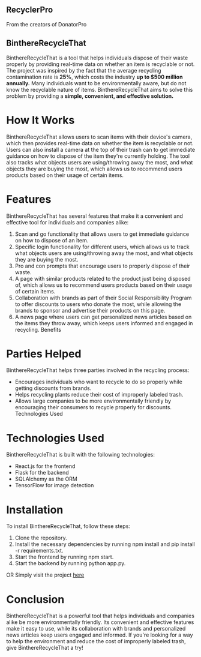 ## RecyclerPro
From the creators of DonatorPro

## BinthereRecycleThat

BinthereRecycleThat is a tool that helps individuals dispose of their waste properly by providing real-time data on whether an item is recyclable or not. The project was inspired by the fact that the average recycling contamination rate is **25%**, which costs the industry **up to $500 million annually.** Many individuals want to be environmentally aware, but do not know the recyclable nature of items. BinthereRecycleThat aims to solve this problem by providing a __simple, convenient, and effective solution.__

# How It Works

BinthereRecycleThat allows users to scan items with their device's camera, which then provides real-time data on whether the item is recyclable or not. Users can also install a camera at the top of their trash can to get immediate guidance on how to dispose of the item they're currently holding. The tool also tracks what objects users are using/throwing away the most, and what objects they are buying the most, which allows us to recommend users products based on their usage of certain items.

# Features

BinthereRecycleThat has several features that make it a convenient and effective tool for individuals and companies alike:

1. Scan and go functionality that allows users to get immediate guidance on how to dispose of an item.
2. Specific login functionality for different users, which allows us to track what objects users are using/throwing away the most, and what objects they are buying the most.
3. Pro and con prompts that encourage users to properly dispose of their waste.
4. A page with similar products related to the product just being disposed of, which allows us to recommend users products based on their usage of certain items.
5. Collaboration with brands as part of their Social Responsibility Program to offer discounts to users who donate the most, while allowing the brands to sponsor and advertise their products on this page.
6. A news page where users can get personalized news articles based on the items they throw away, which keeps users informed and engaged in recycling.
Benefits

# Parties Helped

BinthereRecycleThat helps three parties involved in the recycling process:

- Encourages individuals who want to recycle to do so properly while getting discounts from brands.
- Helps recycling plants reduce their cost of improperly labeled trash.
- Allows large companies to be more environmentally friendly by encouraging their consumers to recycle properly for discounts.
Technologies Used

# Technologies Used
BinthereRecycleThat is built with the following technologies:

- React.js for the frontend
- Flask for the backend
- SQLAlchemy as the ORM
- TensorFlow for image detection

# Installation

To install BinthereRecycleThat, follow these steps:

1. Clone the repository.
2. Install the necessary dependencies by running npm install and pip install -r requirements.txt.
3. Start the frontend by running npm start.
4. Start the backend by running python app.py.

OR
Simply visit the project [here](https://shehryarusman.github.io/login)

# Conclusion

BinthereRecycleThat is a powerful tool that helps individuals and companies alike be more environmentally friendly. Its convenient and effective features make it easy to use, while its collaboration with brands and personalized news articles keep users engaged and informed. If you're looking for a way to help the environment and reduce the cost of improperly labeled trash, give BinthereRecycleThat a try!
